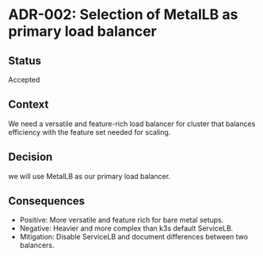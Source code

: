 # ADR-002: Selection of MetalLB as primary load balancer

## Status
Accepted

## Context
We need a versatile and feature-rich load balancer for cluster that balances efficiency with the feature set needed for scaling.

## Decision
we will use MetalLB as our primary load balancer.

## Consequences
- Positive: More versatile and feature rich for bare metal setups.
- Negative: Heavier and more complex than k3s default ServiceLB.
- Mitigation: Disable ServiceLB and document differences between two balancers.